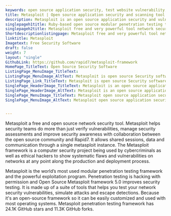 ```yaml
---
keywords: open source application security, test website vulnerability, cloud app security, open source vulnerabilities, metasploit open source, web application vulnerability,web application security solutions
title: Metasploit | Open source application security and scanning tool
description: Metasploit is an open source application security and vulnerability scanning tool. It is used to show and monitor known vulnerabilities continuously in dependencies.
singlepageh1title: Ruby-based open source modular penetration testing tool
singlepageh2title: Metasploit free and very powerful tool network security tool. It is used by cyber criminals and ethical hackers to show flaws and vulnerabilities on networks.
Shortdescriptionlistingpage: Metasploit free and very powerful tool network security tool. It is used by cyber criminals and ethical hackers to show flaws and vulnerabilities on networks.
linktitle: Metasploit
Imagetext: Free Security Software
draft: false
weight: 7
layout: "single"
GithubLink: https://github.com/rapid7/metasploit-framework
HomePage_TitleText: Open Source Security Software
ListingPage_MenuImage_TitleText: 
ListingPage_MenuImage_AltText: Metasploit is open source Security software
ListingPage_Link_TitleText: Metasploit is open source Security software
SinglePage_HeaderImage_TitleText: Metasploit is an open source application security software to automatically find, prioritize and fix web application vulnerability.
SinglePage_HeaderImage_AltText: Metasploit is an open source application security software to automatically find, prioritize and fix web application vulnerability.
SinglePage_MenuImage_TitleText: Metasploit open source application security tool is used to test website vulnerability in open source dependencies
SinglePage_MenuImage_AltText: Metasploit open source application security tool is used to test website vulnerability in open source dependencies


---
```


Metasploit a free and open source network security tool. Metasploit helps security teams do more than just verify vulnerabilities, manage security assessments and improve security awareness with collaboration between the open source community and Rapid7. It allows shared sessions, data and communication through a single metasploit instance. The Metasploit framework is a computer security project being used by cybercriminals as well as ethical hackers to show systematic flaws and vulnerabilities on networks at any point along the production and deployment process.

Metasploit is the world’s most used modular penetration testing framework and the powerful exploitation program. Penetration testing is hacking with permission and Open Source Metasploit framework 5.0 improves security testing. It is made up of a suite of tools that helps you test your network security vulnerabilities, simulate attacks and escape detections. Because it's an open-source framework so it can be easily customized and used with most operating systems. Metasploit penetration testing framework has 24.1K GitHub stars and 11.3K GitHub forks.